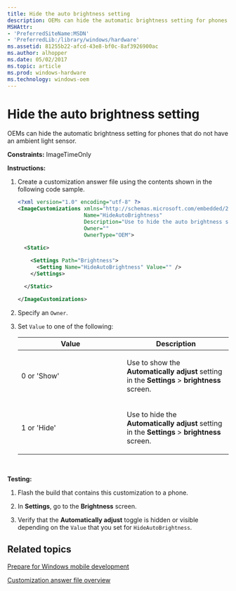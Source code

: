 ```yaml
---
title: Hide the auto brightness setting
description: OEMs can hide the automatic brightness setting for phones that do not have an ambient light sensor.
MSHAttr:
- 'PreferredSiteName:MSDN'
- 'PreferredLib:/library/windows/hardware'
ms.assetid: 81255b22-afcd-43e8-bf0c-8af3926900ac
ms.author: alhopper
ms.date: 05/02/2017
ms.topic: article
ms.prod: windows-hardware
ms.technology: windows-oem
---
```


# Hide the auto brightness setting


OEMs can hide the automatic brightness setting for phones that do not have an ambient light sensor.

<a href="" id="constraints---imagetimeonly"></a>**Constraints:** ImageTimeOnly  

<a href="" id="instructions-"></a>**Instructions:**  
1.  Create a customization answer file using the contents shown in the following code sample.

    ```XML
    <?xml version="1.0" encoding="utf-8" ?>  
    <ImageCustomizations xmlns="http://schemas.microsoft.com/embedded/2004/10/ImageUpdate"  
                         Name="HideAutoBrightness"  
                         Description="Use to hide the auto brightness setting for phones without an ambient light sensor."  
                         Owner=""  
                         OwnerType="OEM"> 
      
      <Static>  

        <Settings Path="Brightness">  
          <Setting Name="HideAutoBrightness" Value="" />
        </Settings>  

      </Static>

    </ImageCustomizations>
    ```

2.  Specify an `Owner`.

3.  Set `Value` to one of the following:

    <table>
    <colgroup>
    <col width="50%" />
    <col width="50%" />
    </colgroup>
    <thead>
    <tr class="header">
    <th>Value</th>
    <th>Description</th>
    </tr>
    </thead>
    <tbody>
    <tr class="odd">
    <td><p>0 or 'Show'</p></td>
    <td><p>Use to show the <strong>Automatically adjust</strong> setting in the <strong>Settings</strong> &gt; <strong>brightness</strong> screen.</p></td>
    </tr>
    <tr class="even">
    <td><p>1 or 'Hide'</p></td>
    <td><p>Use to hide the <strong>Automatically adjust</strong> setting in the <strong>Settings</strong> &gt; <strong>brightness</strong> screen.</p></td>
    </tr>
    </tbody>
    </table>

     

<a href="" id="testing-"></a>**Testing:**  
1.  Flash the build that contains this customization to a phone.

2.  In **Settings**, go to the **Brightness** screen.

3.  Verify that the **Automatically adjust** toggle is hidden or visible depending on the `Value` that you set for `HideAutoBrightness`.

## Related topics

[Prepare for Windows mobile development](https://docs.microsoft.com/en-us/windows-hardware/manufacture/mobile/preparing-for-windows-mobile-development)

[Customization answer file overview](https://docs.microsoft.com/en-us/windows-hardware/customize/mobile/mcsf/customization-answer-file)